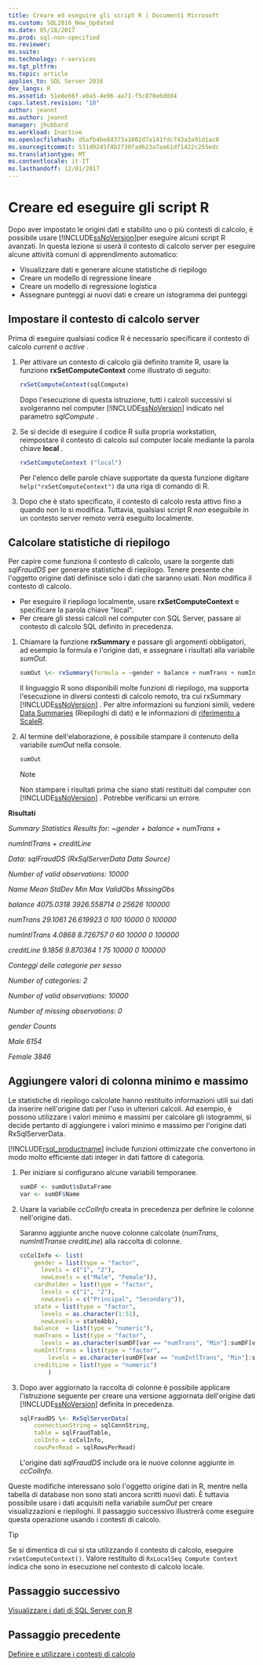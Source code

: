 ```yaml
---
title: Creare ed eseguire gli script R | Documenti Microsoft
ms.custom: SQL2016_New_Updated
ms.date: 05/18/2017
ms.prod: sql-non-specified
ms.reviewer: 
ms.suite: 
ms.technology: r-services
ms.tgt_pltfrm: 
ms.topic: article
applies_to: SQL Server 2016
dev_langs: R
ms.assetid: 51e8e66f-a0a5-4e96-aa71-f5c870e6d0d4
caps.latest.revision: "18"
author: jeannt
ms.author: jeannt
manager: jhubbard
ms.workload: Inactive
ms.openlocfilehash: d5afb4be84373a1002d7a141fdc743a3a91d1ac8
ms.sourcegitcommit: 531d0245f4b2730fad623a7aa61df1422c255edc
ms.translationtype: MT
ms.contentlocale: it-IT
ms.lasthandoff: 12/01/2017
---
```

# <a name="create-and-run-r-scripts"></a>Creare ed eseguire gli script R

Dopo aver impostato le origini dati e stabilito uno o più contesti di calcolo, è possibile usare [!INCLUDE[ssNoVersion](../../includes/ssnoversion-md.md)]per eseguire alcuni script R avanzati.  In questa lezione si userà il contesto di calcolo server per eseguire alcune attività comuni di apprendimento automatico:

- Visualizzare dati e generare alcune statistiche di riepilogo
- Creare un modello di regressione lineare
- Creare un modello di regressione logistica
- Assegnare punteggi ai nuovi dati e creare un istogramma dei punteggi

## <a name="change-compute-context-to-the-server"></a>Impostare il contesto di calcolo server

Prima di eseguire qualsiasi codice R è necessario specificare il contesto di calcolo *current* o *active* .

1. Per attivare un contesto di calcolo già definito tramite R, usare la funzione **rxSetComputeContext** come illustrato di seguito:
  
    ```R
    rxSetComputeContext(sqlCompute)
    ```
  
    Dopo l'esecuzione di questa istruzione, tutti i calcoli successivi si svolgeranno nel computer [!INCLUDE[ssNoVersion](../../includes/ssnoversion-md.md)] indicato nel parametro *sqlCompute* .
  
2. Se si decide di eseguire il codice R sulla propria workstation, reimpostare il contesto di calcolo sul computer locale mediante la parola chiave  **local** .
  
    ```R
    rxSetComputeContext ("local")
    ```
  
    Per l'elenco delle parole chiave supportate da questa funzione digitare `help("rxSetComputeContext")` da una riga di comando di R.
  
3. Dopo che è stato specificato, il contesto di calcolo resta attivo fino a quando non lo si modifica. Tuttavia, qualsiasi script R *non* eseguibile in un contesto server remoto verrà eseguito localmente.

## <a name="compute-summary-statistics"></a>Calcolare statistiche di riepilogo

Per capire come funziona il contesto di calcolo, usare la sorgente dati *sqlFraudDS* per generare statistiche di riepilogo.  Tenere presente che l'oggetto origine dati definisce solo i dati che saranno usati. Non modifica il contesto di calcolo.

+ Per eseguire il riepilogo localmente, usare **rxSetComputeContext** e specificare la parola chiave "local".
+ Per creare gli stessi calcoli nel computer con SQL Server, passare al contesto di calcolo SQL definito in precedenza.

1. Chiamare la funzione **rxSummary** e passare gli argomenti obbligatori, ad esempio la formula e l'origine dati, e assegnare i risultati alla variabile *sumOut*.
  
    ```R
    sumOut \<- rxSummary(formula = ~gender + balance + numTrans + numIntlTrans + creditLine, data = sqlFraudDS)
    ```
  
    Il linguaggio R sono disponibili molte funzioni di riepilogo, ma supporta l'esecuzione in diversi contesti di calcolo remoto, tra cui rxSummary [!INCLUDE[ssNoVersion](../../includes/ssnoversion-md.md)] .  Per altre informazioni su funzioni simili, vedere [Data Summaries](https://msdn.microsoft.com/microsoft-r/scaler-user-guide-data-summaries) (Riepiloghi di dati) e le informazioni di [riferimento a ScaleR](https://msdn.microsoft.com/microsoft-r/scaler/scaler).
  
2. Al termine dell'elaborazione, è possibile stampare il contenuto della variabile *sumOut* nella console.
  
    ```R
    sumOut
    ```
  
    > [!NOTE]
    > Non stampare i risultati prima che siano stati restituiti dal computer con [!INCLUDE[ssNoVersion](../../includes/ssnoversion-md.md)] . Potrebbe verificarsi un errore.


**Risultati**

*Summary Statistics Results for: ~gender + balance + numTrans +*

 *numIntlTrans + creditLine*

 *Data: sqlFraudDS (RxSqlServerData Data Source)*

 *Number of valid observations: 10000*

 *Name  Mean    StdDev  Min Max ValidObs    MissingObs*

 *balance       4075.0318 3926.558714            0   25626 100000*

 *numTrans        29.1061   26.619923 0     100 10000    0           100000*

 *numIntlTrans     4.0868    8.726757 0      60 10000    0           100000*

 *creditLine 9.1856 9.870364 1 75 10000 0 100000*

 *Conteggi delle categorie per sesso*

 *Number of categories: 2*

 *Number of valid observations: 10000*

 *Number of missing observations: 0*

 *gender Counts*

 *Male   6154*

  *Female 3846*

## <a name="add-maximum-and-minimum-values"></a>Aggiungere valori di colonna minimo e massimo

Le statistiche di riepilogo calcolate hanno restituito informazioni utili sui dati da inserire nell'origine dati per l'uso in ulteriori calcoli. Ad esempio, è possono utilizzare i valori minimo e massimi per calcolare gli istogrammi, si decide pertanto di aggiungere i valori minimo e massimo per l'origine dati RxSqlServerData.

[!INCLUDE[rsql_productname](../../includes/rsql-productname-md.md)] include funzioni ottimizzate che convertono in modo molto efficiente dati integer in dati fattore di categoria.

1. Per iniziare si configurano alcune variabili temporanee.
  
    ```R
    sumDF <- sumOut$sDataFrame
    var <- sumDF$Name
    ```
  
2. Usare la variabile *ccColInfo* creata in precedenza per definire le colonne nell'origine dati.
  
    Saranno aggiunte anche nuove colonne calcolate (*numTrans*, *numIntlTrans*e *creditLine*) alla raccolta di colonne.
  
    ```R 
    ccColInfo <- list(
        gender = list(type = "factor",
          levels = c("1", "2"), 
          newLevels = c("Male", "Female")),
        cardholder = list(type = "factor",
          levels = c("1", "2"), 
          newLevels = c("Principal", "Secondary")), 
        state = list(type = "factor", 
          levels = as.character(1:51), 
          newLevels = stateAbb), 
        balance  = list(type = "numeric"),
        numTrans = list(type = "factor", 
          levels = as.character(sumDF[var == "numTrans", "Min"]:sumDF[var == "numTrans", "Max"])),
        numIntlTrans = list(type = "factor",  
            levels = as.character(sumDF[var == "numIntlTrans", "Min"]:sumDF[var =="numIntlTrans", "Max"])),
        creditLine = list(type = "numeric")
            )
    ```
  
3. Dopo aver aggiornato la raccolta di colonne è possibile applicare l'istruzione seguente per creare una versione aggiornata dell'origine dati [!INCLUDE[ssNoVersion](../../includes/ssnoversion-md.md)] definita in precedenza.
  
    ```R
    sqlFraudDS \<- RxSqlServerData(
        connectionString = sqlConnString,
        table = sqlFraudTable,
        colInfo = ccColInfo,
        rowsPerRead = sqlRowsPerRead)
    ```
  
    L'origine dati *sqlFraudDS* include ora le nuove colonne aggiunte in *ccColInfo*.
  
  Queste modifiche interessano solo l'oggetto origine dati in R, mentre nella tabella di database non sono stati ancora scritti nuovi dati. È tuttavia possibile usare i dati acquisiti nella variabile *sumOut* per creare visualizzazioni e riepiloghi. Il passaggio successivo illustrerà come eseguire questa operazione usando i contesti di calcolo.

> [!TIP]
> Se si dimentica di cui si sta utilizzando il contesto di calcolo, eseguire `rxGetComputeContext()`.  Valore restituito di `RxLocalSeq Compute Context` indica che sono in esecuzione nel contesto di calcolo locale.

## <a name="next-step"></a>Passaggio successivo

[Visualizzare i dati di SQL Server con R](../../advanced-analytics/tutorials/deepdive-visualize-sql-server-data-using-r.md)

## <a name="previous-step"></a>Passaggio precedente

[Definire e utilizzare i contesti di calcolo](../../advanced-analytics/tutorials/deepdive-define-and-use-compute-contexts.md)

